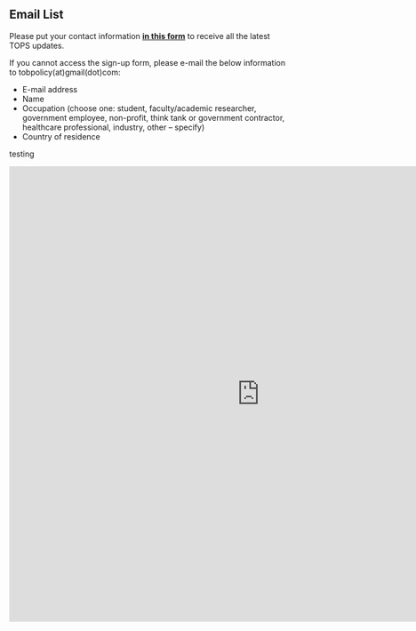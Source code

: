 ## Email List

Please put your contact information [**in this form**](https://www.jotform.com/form/220245182963051) to receive all the latest TOPS updates.

If you cannot access the sign-up form, please e-mail the below information to tobpolicy(at)gmail(dot)com:
-	E-mail address
-	Name
-	Occupation (choose one: student, faculty/academic researcher, government employee, non-profit, think tank or government contractor, healthcare professional, industry, other – specify)
-	Country of residence

testing
<iframe src="https://www.jotform.com/form/220245182963051" height="820px" width="900px" frameborder="0"></iframe>


